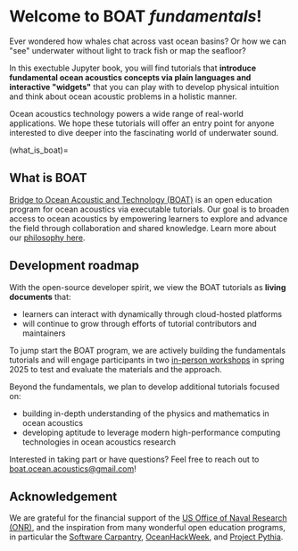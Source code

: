 # Welcome to BOAT _fundamentals_!

Ever wondered how whales chat across vast ocean basins? Or how we can "see" underwater without light to track fish or map the seafloor? 

In this exectuble Jupyter book, you will find tutorials that **introduce fundamental ocean acoustics concepts via plain languages and interactive "widgets"** that you can play with to develop physical intuition and think about ocean acoustic problems in a holistic manner.

Ocean acoustics technology powers a wide range of real-world applications. We hope these tutorials will offer an entry point for anyone interested to dive deeper into the fascinating world of underwater sound. 




(what_is_boat)=
## What is BOAT

[Bridge to Ocean Acoustic and Technology (BOAT)](https://boat-ocean-acoustics.github.io/) is an open education program for ocean acoustics via executable tutorials. Our goal is to broaden access to ocean acoustics by empowering learners to explore and advance the field through collaboration and shared knowledge. Learn more about our [philosophy here](https://boat-ocean-acoustics.github.io/intro.html#the-boat-philosophy).




## Development roadmap

With the open-source developer spirit, we view the BOAT tutorials as **living documents** that:
- learners can interact with dynamically through cloud-hosted platforms
- will continue to grow through efforts of tutorial contributors and maintainers

To jump start the BOAT program, we are actively building the fundamentals tutorials and will engage participants in two [in-person workshops](https://boat-ocean-acoustics.github.io/intro.html#upcoming-workshops) in spring 2025 to test and evaluate the materials and the approach.

Beyond the fundamentals, we plan to develop additional tutorials focused on:
- building in-depth understanding of the physics and mathematics in ocean acoustics
- developing aptitude to leverage modern high-performance computing technologies in ocean acoustics research

Interested in taking part or have questions? Feel free to reach out to boat.ocean.acoustics@gmail.com!



## Acknowledgement
We are grateful for the financial support of the [US Office of Naval Research (ONR)](https://www.onr.navy.mil/), and the inspiration from many wonderful open education programs, in particular the [Software Carpantry](https://software-carpentry.org/), [OceanHackWeek](https://oceanhackweek.org/), and [Project Pythia](https://projectpythia.org/).
